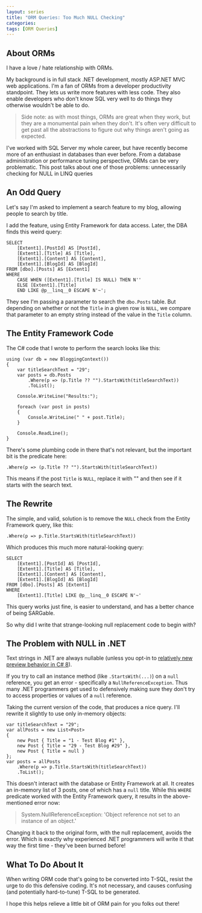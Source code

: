 ```yaml
---
layout: series
title: "ORM Queries: Too Much NULL Checking"
categories: 
tags: [ORM Queries]
---
```


## About ORMs

I have a love / hate relationship with ORMs.  

My background is in full stack .NET development, mostly ASP.NET MVC web applications.  I'm a fan of ORMs from a developer productivity standpoint.  They lets us write more features with less code.  They also enable developers who don't know SQL very well to do things they otherwise wouldn't be able to do.

> Side note: as with most things, ORMs are great when they work, but they are a monumental pain when they don't.  It's often very difficult to get past all the abstractions to figure out why things aren't going as expected.

I've worked with SQL Server my whole career, but have recently become more of an enthusiast in databases than ever before.  From a database administration or performance tuning perspective, ORMs can be very problematic.  This post talks about one of those problems: unnecessarily checking for NULL in LINQ queries

## An Odd Query

Let's say I'm asked to implement a search feature to my blog, allowing people to search by title.

I add the feature, using Entity Framework for data access.  Later, the DBA finds this weird query:

    SELECT
        [Extent1].[PostId] AS [PostId],
        [Extent1].[Title] AS [Title],
        [Extent1].[Content] AS [Content],
        [Extent1].[BlogId] AS [BlogId]
    FROM [dbo].[Posts] AS [Extent1]
    WHERE
        CASE WHEN ([Extent1].[Title] IS NULL) THEN N''
        ELSE [Extent1].[Title]
        END LIKE @p__linq__0 ESCAPE N'~';

They see I'm passing a parameter to search the `dbo.Posts` table.  But depending on whether or not the `Title` in a given row is `NULL`, we compare that parameter to an empty string instead of the value in the `Title` column.

## The Entity Framework Code

The C# code that I wrote to perform the search looks like this:

    using (var db = new BloggingContext())
    {
        var titleSearchText = "29";
        var posts = db.Posts
            .Where(p => (p.Title ?? "").StartsWith(titleSearchText))
            .ToList();

        Console.WriteLine("Results:");

        foreach (var post in posts)
        {
            Console.WriteLine(" " + post.Title);
        }

        Console.ReadLine();
    }

There's some plumbing code in there that's not relevant, but the important bit is the predicate here:

    .Where(p => (p.Title ?? "").StartsWith(titleSearchText))

This means if the post `Title` is `NULL`, replace it with "" and then see if it starts with the search text.

## The Rewrite

The simple, and valid, solution is to remove the `NULL` check from the Entity Framework query, like this:

    .Where(p => p.Title.StartsWith(titleSearchText))

Which produces this much more natural-looking query:

    SELECT
        [Extent1].[PostId] AS [PostId],
        [Extent1].[Title] AS [Title],
        [Extent1].[Content] AS [Content],
        [Extent1].[BlogId] AS [BlogId]
    FROM [dbo].[Posts] AS [Extent1]
    WHERE
        [Extent1].[Title] LIKE @p__linq__0 ESCAPE N'~'

This query works just fine, is easier to understand, and has a better chance of being SARGable.

So why did I write that strange-looking null replacement code to begin with?

## The Problem with NULL in .NET

Text strings in .NET are always nullable (unless you opt-in to [relatively new preview behavior in C# 8][1]).

If you try to call an instance method (like `.StartsWith(...)`) on a `null` reference, you get an error - specifically a `NullReferenceException`.  Thus many .NET programmers get used to defensively making sure they don't try to access properties or values of a `null` reference.

Taking the current version of the code, that produces a nice query.  I'll rewrite it slightly to use only in-memory objects:

    var titleSearchText = "29";
    var allPosts = new List<Post>
    {
        new Post { Title = "1 - Test Blog #1" },
        new Post { Title = "29 - Test Blog #29" },
        new Post { Title = null }
    };
    var posts = allPosts
        .Where(p => p.Title.StartsWith(titleSearchText))
        .ToList();

This doesn't interact with the database or Entity Framework at all.  It creates an in-memory list of 3 posts, one of which has a `null` title.  While this `WHERE` predicate worked with the Entity Framework query, it results in the above-mentioned error now:

> System.NullReferenceException: 'Object reference not set to an instance of an object.'

Changing it back to the original form, with the null replacement, avoids the error.  Which is exactly why experienced .NET programmers will write it that way the first time - they've been burned before!

## What To Do About It

When writing ORM code that's going to be converted into T-SQL, resist the urge to do this defensive coding.  It's not necessary, and causes confusing (and potentially hard-to-tune) T-SQL to be generated.

I hope this helps relieve a little bit of ORM pain for you folks out there!

[1]: https://blogs.msdn.microsoft.com/dotnet/2017/11/15/nullable-reference-types-in-csharp/
